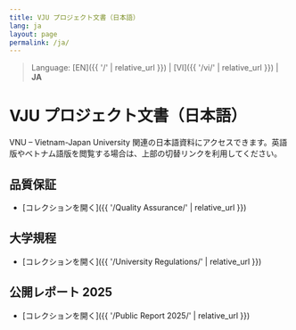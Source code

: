 ```yaml
---
title: VJU プロジェクト文書（日本語）
lang: ja
layout: page
permalink: /ja/
---
```


> Language: [EN]({{ '/' | relative_url }}) | [VI]({{ '/vi/' | relative_url }}) | **JA**

# VJU プロジェクト文書（日本語）

VNU – Vietnam-Japan University 関連の日本語資料にアクセスできます。英語版やベトナム語版を閲覧する場合は、上部の切替リンクを利用してください。

## 品質保証

- [コレクションを開く]({{ '/Quality Assurance/' | relative_url }})

## 大学規程

- [コレクションを開く]({{ '/University Regulations/' | relative_url }})

## 公開レポート 2025

- [コレクションを開く]({{ '/Public Report 2025/' | relative_url }})

